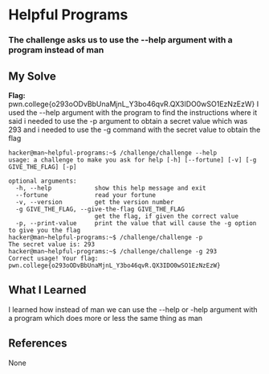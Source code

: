 # Helpful Programs
### The challenge asks us to use the --help argument with a program instead of man


## My Solve
**Flag:** pwn.college{o293oODvBbUnaMjnL_Y3bo46qvR.QX3IDO0wSO1EzNzEzW}
I used the --help argument with the program to find the instructions where 
it said i needed to use the -p argument to obtain a secret value which was 293
and i needed to use the -g command with the secret value to obtain the flag


```
hacker@man~helpful-programs:~$ /challenge/challenge --help
usage: a challenge to make you ask for help [-h] [--fortune] [-v] [-g GIVE_THE_FLAG] [-p]

optional arguments:
  -h, --help            show this help message and exit
  --fortune             read your fortune
  -v, --version         get the version number
  -g GIVE_THE_FLAG, --give-the-flag GIVE_THE_FLAG
                        get the flag, if given the correct value
  -p, --print-value     print the value that will cause the -g option to give you the flag
hacker@man~helpful-programs:~$ /challenge/challenge -p
The secret value is: 293
hacker@man~helpful-programs:~$ /challenge/challenge -g 293
Correct usage! Your flag: pwn.college{o293oODvBbUnaMjnL_Y3bo46qvR.QX3IDO0wSO1EzNzEzW}
```

## What I Learned
I learned how instead of man we can use the --help or -help argument with a program
which does more or less the same thing as man

## References
None